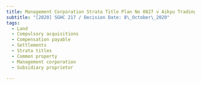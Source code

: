 ```yaml
---
title: Management Corporation Strata Title Plan No 0827 v Aikyu Trading Co (Pte) Ltd
subtitle: "[2020] SGHC 217 / Decision Date: 8\_October\_2020"
tags:
  - Land
  - Compulsory acquisitions
  - Compensation payable
  - Settlements
  - Strata titles
  - Common property
  - Management corporation
  - Subsidiary proprietor

---
```

